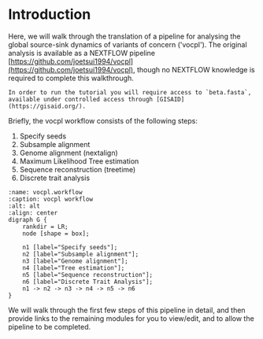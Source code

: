 # Introduction

Here, we will walk through the translation of a pipeline for analysing the
global source-sink dynamics of variants of concern ('vocpl'). The original
analysis is available as a NEXTFLOW pipeline
[https://github.com/joetsui1994/vocpl](https://github.com/joetsui1994/vocpl),
though no NEXTFLOW knowledge is required to complete this walkthrough.

```{note}
In order to run the tutorial you will require access to `beta.fasta`,
available under controlled access through [GISAID](https://gisaid.org/).
```

Briefly, the vocpl workflow consists of the following steps:

1. Specify seeds
2. Subsample alignment
3. Genome alignment (nextalign)
4. Maximum Likelihood Tree estimation
5. Sequence reconstruction (treetime)
6. Discrete trait analysis

```{graphviz}
:name: vocpl.workflow
:caption: vocpl workflow
:alt: alt
:align: center
digraph G {
    rankdir = LR;
    node [shape = box];

    n1 [label="Specify seeds"];
    n2 [label="Subsample alignment"];
    n3 [label="Genome alignment"];
    n4 [label="Tree estimation"];
    n5 [label="Sequence reconstruction"];
    n6 [label="Discrete Trait Analysis"];
    n1 -> n2 -> n3 -> n4 -> n5 -> n6
}
```

We will walk through the first few steps of this pipeline in detail, and then
provide links to the remaining modules for you to
view/edit, and to allow the pipeline to be completed.
